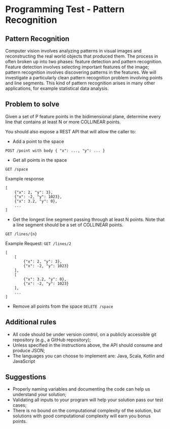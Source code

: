 # Programming Test - Pattern Recognition

## Pattern Recognition

Computer vision involves analyzing patterns in visual images and reconstructing the real world objects that
produced them. The process in often broken up into two phases: feature detection and pattern recognition.
Feature detection involves selecting important features of the image; pattern recognition involves
discovering patterns in the features. We will investigate a particularly clean pattern recognition problem
involving points and line segments. This kind of pattern recognition arises in many other applications, for
example statistical data analysis.

## Problem to solve

Given a set of P feature points in the bidimensional plane, determine every line that contains at least N or
more COLLINEAR points.

You should also expose a REST API that will allow the caller to:

- Add a point to the space

`POST /point with body { "x": ..., "y": ... }`

- Get all points in the space

`GET /space`

Example response

```
[
    {"x": 2, "y": 3},
    {"x": -2, "y": 1023},
    {"x": 3.2, "y": 0},
    ...
]
```

- Get the longest line segment passing through at least N points. Note that a line segment should be a
  set of COLLINEAR points.

`GET /lines/{n}`

Example
Request: `GET /lines/2`

```
[
    [
        {"x": 2, "y": 3},
        {"x": -2, "y": 1023}
    ],
    [
        {"x": 3.2, "y": 0},
        {"x": -2, "y": 1023}
    ],
    ...
]
```

- Remove all points from the space
  `DELETE /space`

## Additional rules

- All code should be under version control, on a publicly accessible git repository (e.g., a GitHub
  repository);
- Unless specified in the instructions above, the API should consume and produce JSON;
- The languages you can choose to implement are: Java, Scala, Kotlin and JavaScript

## Suggestions

- Properly naming variables and documenting the code can help us understand your solution;
- Validating all inputs to your program will help your solution pass our test cases;
- There is no bound on the computational complexity of the solution, but solutions with good
  computational complexity will earn you bonus points.
